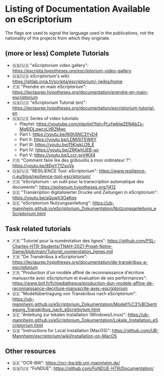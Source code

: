 # Listing of Documentation Available on eScriptorium

The flags are used to signal the language used in the publications, not the nationality of the projects from which they originate.

## (more or less) Complete Tutorials
- 🇬🇧/🇺🇸 "eScriptorium video gallery": https://escripta.hypotheses.org/escriptorium-video-gallery
- 🇬🇧/🇺🇸 eScriptorium's wiki: https://gitlab.inria.fr/scripta/escriptorium/-/wikis/home
- 🇫🇷 "Prendre en main eScriptorium": https://lectaurep.hypotheses.org/documentation/prendre-en-main-escriptorium
- 🇬🇧/🇺🇸 "eScriptorium Tutorial (en)": https://lectaurep.hypotheses.org/documentation/escriptorium-tutorial-en
- 🇬🇧/🇺🇸 Series of video tutorials: 
  - Playlist: https://youtube.com/playlist?list=PLyfwblwZENAbZs-Mq6IDLqwcxLltR2Mwc
  - Part I: https://youtu.be/N0hSNC3YvD4
  - Part II: https://youtu.be/LDMi5lTEW6Y
  - Part III: https://youtu.be/f5KigkLO9_E
  - Part IV: https://youtu.be/ZRKwhUEB-uo
  - Part V: https://youtu.be/Lccr-pnHKX4
- 🇫🇷 "Comment faire lire des gribouillis à mon ordinateur ?": https://youtu.be/8DgY71ZsuVs
- 🇬🇧/🇺🇸 "RESILIENCE Tool: eScriptorium": https://www.resilience-ri.eu/blog/resilience-tool-escriptorium/
- 🇫🇷 "eScriptorium : un outil pour la transcription automatique des documents": https://ephenum.hypotheses.org/1412
- 🇩🇪 "Transkription digitalisierter Drucke und Zeitungen in eScriptorium": https://youtu.be/aQuwh3OaKqg
- 🇩🇪 "eScriptorium Nutzungsanleitung": https://ub-mannheim.github.io/eScriptorium_Dokumentation/Nutzungsanleitung_eScriptorium.html

## Task related tutorials
- 🇫🇷 "Tutoriel pour la numérotation des lignes": https://github.com/PSL-Chartes-HTR-Students/TNAH-2021-Projet-Notre-Dame/blob/main/Tutoriel_numerotation_lignes.md
- 🇫🇷 "De Transkribus à eScriptorium": https://lectaurep.hypotheses.org/documentation/de-transkribus-a-escriptorium
- 🇫🇷 "Production d'un modèle affiné de reconnaissance d'écriture manuscrite avec eScriptorium et évaluation de ses performances": https://www.bnf.fr/fr/mediatheque/production-dun-modele-affine-de-reconnaissance-decriture-manuscrite-avec-escriptorium
- 🇩🇪 "Modellübertragung von Transkribus nach eScriptorium": https://ub-mannheim.github.io/eScriptorium_Dokumentation/Modell%C3%BCbertragung_Transkribus_nach_eScriptorium.html
- 🇩🇪 "Anleitung zur lokalen Installation (Windows/Linux)": https://ub-mannheim.github.io/eScriptorium_Dokumentation/Lokale_Installation_eScriptorium.html
- 🇬🇧 "Instructions for Local Installation (MacOS)": https://github.com/UB-Mannheim/escriptorium/wiki/Installation-on-MacOS

## Other resources
- 🇩🇪 "OCR-BW": https://ocr-bw.bib.uni-mannheim.de/
- 🇬🇧/🇺🇸 "FoNDUE": https://github.com/FoNDUE-HTR/Documentation/

